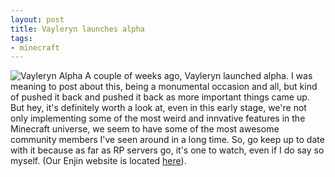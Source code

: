 ```yaml
---
layout: post
title: Vayleryn launches alpha
tags:
- minecraft
---
```

![Vayleryn Alpha](https://lh6.googleusercontent.com/etC_xlkDXOYMo1W6887L5grhfIX8LvgBGHW8oNnQNkmsxLdpNVDsApp7p4hfNhh4HY1qLNXXjrsn6Jgxp5MVEG4T6q0rBSwCky3QhOtDj3ACXMMecb3znunhZA)
A couple of weeks ago, Vayleryn launched alpha.
I was meaning to post about this, being a monumental occasion and all, but kind of pushed it back and pushed it back as more important things came up.
But hey, it's definitely worth a look at, even in this early stage, we're not only implementing some of the most weird and innvative features in the Minecraft universe, we seem to have some of the most awesome community members I've seen around in a long time.
So, go keep up to date with it because as far as RP servers go, it's one to watch, even if I do say so myself.
(Our Enjin website is located [here](http://vayleryn.enjin.com/)).